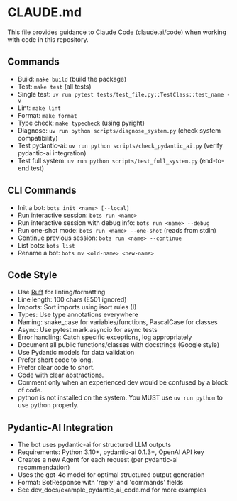 # CLAUDE.md

This file provides guidance to Claude Code (claude.ai/code) when working with code in this repository.

## Commands

- Build: `make build` (build the package)
- Test: `make test` (all tests)
- Single test: `uv run pytest tests/test_file.py::TestClass::test_name -v`
- Lint: `make lint`
- Format: `make format`
- Type check: `make typecheck` (using pyright)
- Diagnose: `uv run python scripts/diagnose_system.py` (check system compatibility)
- Test pydantic-ai: `uv run python scripts/check_pydantic_ai.py` (verify pydantic-ai integration)
- Test full system: `uv run python scripts/test_full_system.py` (end-to-end test)

## CLI Commands

- Init a bot: `bots init <name> [--local]`
- Run interactive session: `bots run <name>`
- Run interactive session with debug info: `bots run <name> --debug`
- Run one-shot mode: `bots run <name> --one-shot` (reads from stdin)
- Continue previous session: `bots run <name> --continue`
- List bots: `bots list`
- Rename a bot: `bots mv <old-name> <new-name>`

## Code Style

- Use [Ruff](https://docs.astral.sh/ruff/) for linting/formatting
- Line length: 100 chars (E501 ignored)
- Imports: Sort imports using isort rules (I)
- Types: Use type annotations everywhere
- Naming: snake_case for variables/functions, PascalCase for classes
- Async: Use pytest.mark.asyncio for async tests
- Error handling: Catch specific exceptions, log appropriately
- Document all public functions/classes with docstrings (Google style)
- Use Pydantic models for data validation
- Prefer short code to long.
- Prefer clear code to short.
- Code with clear abstractions.
- Comment only when an experienced dev would be confused by a block of code.
- python is not installed on the system. You MUST use `uv run python` to use python properly.

## Pydantic-AI Integration

- The bot uses pydantic-ai for structured LLM outputs
- Requirements: Python 3.10+, pydantic-ai 0.1.3+, OpenAI API key
- Creates a new Agent for each request (per pydantic-ai recommendation)
- Uses the gpt-4o model for optimal structured output generation
- Format: BotResponse with 'reply' and 'commands' fields
- See dev_docs/example_pydantic_ai_code.md for more examples
